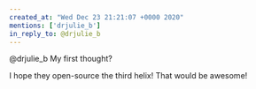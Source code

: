 ```yaml
---
created_at: "Wed Dec 23 21:21:07 +0000 2020"
mentions: ['drjulie_b']
in_reply_to: @drjulie_b
---
```


@drjulie_b My first thought?

I hope they open-source the third helix! That would be awesome!